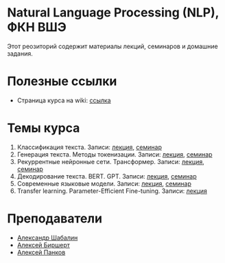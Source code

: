 # Natural Language Processing (NLP), ФКН ВШЭ

Этот реозиторий содержит материалы лекций, семинаров и домашние задания.

# Полезные ссылки

* Страница курса на wiki: [ссылка](http://wiki.cs.hse.ru/Глубинное_обучение_для_текстовых_данных_24/25)

# Темы курса

1. Классификация текста. Записи: [лекция](https://disk.yandex.ru/i/VZBjWbskRzyDWg), [семинар](https://disk.yandex.ru/i/NeZPJoCaLyfXTQ)
2. Генерация текста. Методы токенизации. Записи: [лекция](https://disk.yandex.ru/i/QFKbGoLQaPgdQQ), [семинар](https://disk.yandex.ru/i/FFTIFnsKRk9mnw)
3. Рекуррентные нейронные сети. Трансформер. Записи: [лекция](https://disk.yandex.ru/i/EwiRHrE5k2tKKw), [семинар](https://disk.yandex.ru/i/k6GLXCDISAPWyA)
4. Декодирование текста. BERT. GPT. Записи: [лекция](https://disk.yandex.ru/d/UzOvSJo3wzwRfg), [семинар](https://disk.yandex.ru/i/ESJGALwhHmpeFw)
5. Современные языковые модели. Записи: [лекция](https://disk.yandex.ru/d/XxifHojvPcc11Q), [семинар](https://disk.yandex.ru/i/uBlwwxeRLHm5pA)
6. Transfer learning. Parameter-Efficient Fine-tuning. Записи: [лекция](https://disk.yandex.ru/i/Uu8kcbw-ylEX8Q)

# Преподаватели

* [Александр Шабалин](https://t.me/amshabalin)
* [Алексей Биршерт](https://t.me/Birshert)
* [Алексей Панков](https://t.me/leksious)
